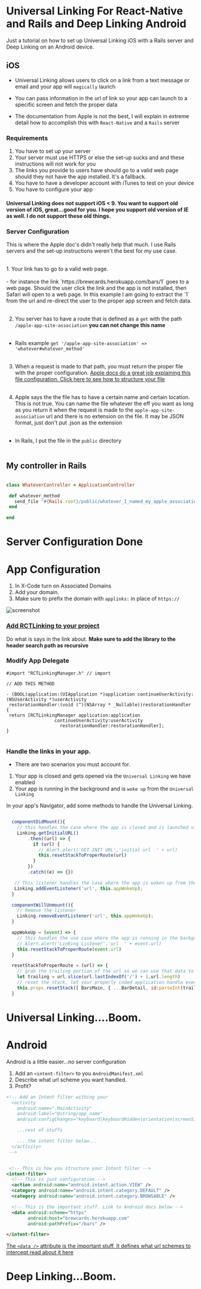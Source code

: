 # Universal Linking For React-Native and Rails and Deep Linking Android
Just a tutorial on how to set up Universal Linking iOS with a Rails server and Deep Linking on an Android device.

## iOS
- Universal Linking allows users to click on a link from a text message or email and your app will `magically` launch

- You can pass information in the url of link so your app can launch to a specific screen and fetch the proper data

- The documentation from Apple is not the best, I will explain in extreme detail how to accomplish this with `React-Native` and a `Rails` server

### Requirements

1.  You have to set up your server
2.  Your server must use HTTPS or else the set-up sucks and and these instructions will not work for you
2.  The links you provide to users have should go to a valid web page should they not have the app installed.  It's a fallback.
3.  You have to have a developer account with iTunes to test on your device
4.  You have to configure your app

#### Universal Linking does not support iOS < 9.  You want to support old version of iOS, great...good for you.  I hope you support old version of IE as well.  I do not support these old things.

### Server Configuration

This is where the Apple doc's didn't really help that much.  I use Rails servers and the set-up instructions weren't the best for my use case.

<br>
1.  Your link has to go to a valid web page. <br><br>
  - for instance the link `https://brewcards.herokuapp.com/bars/1` goes to a web page.  Should the user click the link and the app is not installed, then Safari will open to a web page.  In this example I am going to extract the `1` from the url and re-direct the user to the proper app screen and fetch data.<br><br>

2.  You server has to have a route that is defined as a `get` with the path `/apple-app-site-association`  **you can not change this name**<br><br>
  -  Rails example `get '/apple-app-site-association' => 'whatever#whatever_method'` <br><br>

3.  When a request is made to that path, you must return the proper file with the proper configuration. <a href="https://developer.apple.com/library/content/documentation/General/Conceptual/AppSearch/UniversalLinks.html#//apple_ref/doc/uid/TP40016308-CH12-SW1">Apple docs do a great job explaining this file configuration.  Click here to see how to structure your file</a>    <br><br>

4.  Apple says the the file has to have a certain name and certain location.  This is not true.  You can name the file whatever the eff you want as long as you return it when the request is made to the `apple-app-site-association` url and there is no extension on the file.  It may be JSON format, just don't put .json as the extension<br><br>
  - In Rails, I put the file in the `public` directory<br><br>


## My controller in Rails


```ruby

class WhateverController < ApplicationController

 def whatever_method
   send_file "#{Rails.root}/public/whatever_I_named_my_apple_association_file_with_no_extension", {:type => "application/json"}
 end

end

```  

# Server Configuration Done

# App Configuration

1.  In X-Code turn on Associated Domains
2.  Add your domain.
3.  Make sure to prefix the domain with `applinks:` in place of `https://`

![screenshot](./assets/exone.png)

### <a href="https://facebook.github.io/react-native/docs/linking-libraries-ios.html#manual-linking">Add RCTLinking to your project</a>
Do what is says in the link about. **Make sure to add the library to the header search path as recursive**


### Modify App Delegate

```objc
#import "RCTLinkingManager.h" // import

// ADD THIS METHOD

- (BOOL)application:(UIApplication *)application continueUserActivity:(NSUserActivity *)userActivity
 restorationHandler:(void (^)(NSArray * _Nullable))restorationHandler
{
 return [RCTLinkingManager application:application
                  continueUserActivity:userActivity
                    restorationHandler:restorationHandler];
}


```

### Handle the links in your app.

-  There are two scenarios you must account for.
1.  Your app is closed and gets opened via the `Universal Linking` we have enabled
2.  Your app is running in the background and is `woke up` from the `Universal Linking`

In your app's Navigator, add some methods to handle the Universal Linking.

```js

  componentDidMount(){
    // this handles the case where the app is closed and is launched via Universal Linking.
    Linking.getInitialURL()
        .then((url) => {
          if (url) {
            // Alert.alert('GET INIT URL','initial url  ' + url)
            this.resetStackToProperRoute(url)
          }
        })
        .catch((e) => {})

   // This listener handles the case where the app is woken up from the Universal Linking
   Linking.addEventListener('url', this.appWokeUp);
  }

  componentWillUnmount(){
    // Remove the listener
    Linking.removeEventListener('url', this.appWokeUp);
  }

  appWokeUp = (event) => {
    // this handles the use case where the app is running in the background and is activated by universal linking...
    // Alert.alert('Linking Listener','url  ' + event.url)
    this.resetStackToProperRoute(event.url)
  }

  resetStackToProperRoute = (url) => {
    // grab the trailing portion of the url so we can use that data to fetch proper information from the server
    let trailing = url.slice(url.lastIndexOf('/') + 1,url.length)
    // reset the stack, let your properly coded application handle everything and populate everthing.
    this.props.resetStack([ BarsMain, { ...BarDetail, id:parseInt(trailing) } ])
  }
```


# Universal Linking....Boom.

# Android

Android is a little easier...no server configuration

1.  Add an `<intent-filter>` to you `AndroidManifest.xml`
2.  Describe what url scheme you want handled.
3.  Profit?

```xml
<!-- Add an Intent filter withing your       
  <activity
    android:name=".MainActivity"
    android:label="@string/app_name"
    android:configChanges="keyboard|keyboardHidden|orientation|screenSize">

    ...rest of stuffs

    ....the intent filter below...
  </activity>
 -->


 <!-- This is how you structure your Intent filter -->
<intent-filter>
  <!-- This is just configuration -->
  <action android:name="android.intent.action.VIEW" />
  <category android:name="android.intent.category.DEFAULT" />
  <category android:name="android.intent.category.BROWSABLE" />

  <!-- This is the important stuff. Link to Android docs below -->
  <data android:scheme="https"
        android:host="brewcards.herokuapp.com"
        android:pathPrefix="/bars" />

</intent-filter>

```

<a href="https://developer.android.com/training/app-indexing/deep-linking.html#adding-filters">The `<data />` attribute is the important stuff.  It defines what url schemes to intercept read about it here </a>

# Deep Linking...Boom.
